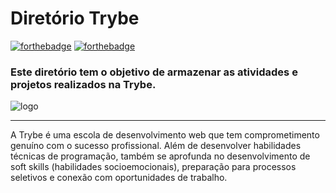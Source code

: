 # Diretório Trybe

[![forthebadge](https://forthebadge.com/images/badges/built-with-love.svg)](https://forthebadge.com)
[![forthebadge](https://forthebadge.com/images/badges/powered-by-coffee.svg)](https://forthebadge.com)

### Este diretório tem o objetivo de armazenar as atividades e projetos realizados na Trybe.

![logo](https://user-images.githubusercontent.com/63875350/107122838-f7577400-6878-11eb-9afa-add52bfc916e.png)

---

<p> A Trybe é uma escola de desenvolvimento web que tem comprometimento genuíno com o sucesso profissional. Além de desenvolver habilidades técnicas de programação, também se aprofunda no desenvolvimento de soft skills (habilidades socioemocionais), preparação para processos seletivos e conexão com oportunidades de trabalho.</p>
